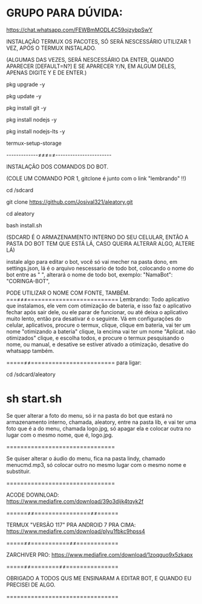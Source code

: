 # GRUPO PARA DÚVIDA: 
https://chat.whatsapp.com/FEWBmMODL4C59ojzybpSwY

INSTALAÇÃO TERMUX OS PACOTES, SÓ SERÁ NESCESSÁRIO UTILIZAR 1 VEZ, APÓS O TERMUX INSTALADO.

(ALGUMAS DAS VEZES, SERÁ NESCESSÁRIO DA ENTER, QUANDO APARECER [DEFAULT=N?]
 E SE APARECER Y/N, EM ALGUM DELES, APENAS DIGITE Y E DE ENTER.)


pkg upgrade -y

pkg update -y

pkg install git -y

pkg install nodejs -y

pkg install nodejs-lts -y

termux-setup-storage

-------------≠≠≠=≠-----------------------

INSTALAÇÃO DOS COMANDOS DO BOT.

(COLE UM COMANDO POR 1, gitclone é junto com o link "lembrando" !!)

cd /sdcard

git clone https://github.com/Josival321/aleatory.git 

cd aleatory

bash install.sh 

(SDCARD É O ARMAZENAMENTO INTERNO DO SEU CELULAR, ENTÃO A PASTA DO BOT TEM QUE ESTÁ LÁ, CASO QUEIRA ALTERAR ALGO, ALTERE LÁ)

instale algo para editar o bot, você só vai mecher na pasta dono, em settings.json, lá é o arquivo nescessario de todo bot, colocando o nome do bot entre as " ", alterará o nome de todo bot, exemplo: "NamaBot": "CORINGA-BOT",

PODE UTILIZAR O NOME COM FONTE, TAMBÉM.
===≠≠≠==========================
Lembrando:
Todo aplicativo que instalamos, ele vem com otimização de bateria, e isso faz o aplicativo fechar após sair dele, ou ele parar de funcionar, ou até deixa o aplicativo muito lento, então pra desativar é o seguinte.
Vá em configurações do celular, aplicativos, procure o termux, clique, clique em bateria, vai ter um nome "otimizando a bateria" clique, la encima vai ter um nome "Aplicat. não otimizados" clique, e escolha todos, e procure o termux pesquisando o nome, ou manual, e desative se estiver ativado a otimização, desative do whatsapp também.

=====≠≠========================
para ligar:

cd /sdcard/aleatory

sh start.sh
===============================

Se quer alterar a foto do menu, só ir na pasta do bot que estará no armazenamento interno, chamada, aleatory, entre na pasta lib, e vai ter uma foto que é a do menu, chamada logo.jpg, só apagar ela e colocar outra no lugar com o mesmo nome, que é, logo.jpg.

===============================

 Se quiser alterar o áudio do menu, fica na pasta lindy, chamado menucmd.mp3, só colocar outro no mesmo lugar com o mesmo nome e substituir.

===============================

ACODE DOWNLOAD:
https://www.mediafire.com/download/39o3dijk4tqyk2f

======≠≠================≠≠======

TERMUX "VERSÃO 117"
 PRA ANDROID 7 PRA CIMA: https://www.mediafire.com/download/plyu1fbkc9hpss4

=====≠≠===========≠≠============

ZARCHIVER PRO:
https://www.mediafire.com/download/1zoqguo9x5zkapx

=====≠≠========≠≠===============

OBRIGADO A TODOS QUS ME ENSINARAM A EDITAR BOT, E QUANDO EU PRECISEI DE ALGO. 

================================
